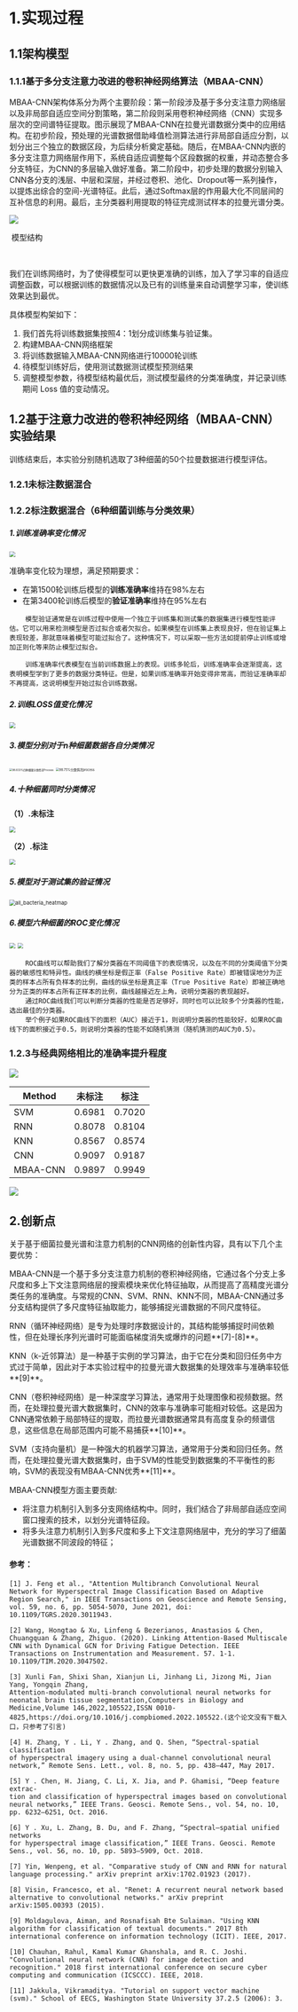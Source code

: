 # 1.实现过程

## 1.1架构模型

### 1.1.1基于多分支注意力改进的卷积神经网络算法（MBAA-CNN）

​		MBAA-CNN架构体系分为两个主要阶段：第一阶段涉及基于多分支注意力网络层以及非局部自适应空间分割策略，第二阶段则采用卷积神经网络（CNN）实现多层次的空间谱特征提取。图示展现了MBAA-CNN在拉曼光谱数据分类中的应用结构。在初步阶段，预处理的光谱数据借助峰值检测算法进行非局部自适应分割，以划分出三个独立的数据区段，为后续分析奠定基础。随后，在MBAA-CNN内嵌的多分支注意力网络层作用下，系统自适应调整每个区段数据的权重，并动态整合多分支特征，为CNN的多层输入做好准备。第二阶段中，初步处理的数据分别输入CNN各分支的浅层、中层和深层，并经过卷积、池化、Dropout等一系列操作，以提炼出综合的空间-光谱特征。此后，通过Softmax层的作用最大化不同层间的互补信息的利用。最后，主分类器利用提取的特征完成测试样本的拉曼光谱分类。

![](https://s2.loli.net/2024/01/04/ZBG6MHalDo5pUnj.png)	

​																			模型结构

​	

​	我们在训练网络时，为了使得模型可以更快更准确的训练，加入了学习率的自适应调整函数，可以根据训练的数据情况以及已有的训练量来自动调整学习率，使训练效果达到最优。

具体模型构架如下：	

1. 我们首先将训练数据集按照4：1划分成训练集与验证集。
2. 构建MBAA-CNN网络框架
3. 将训练数据输入MBAA-CNN网络进行10000轮训练
4. 待模型训练好后，使用测试数据测试模型预测结果
5. 调整模型参数，待模型结构最优后，测试模型最终的分类准确度，并记录训练期间 Loss 值的变动情况。



## 1.2基于注意力改进的卷积神经网络（MBAA-CNN）实验结果

训练结束后，本实验分别随机选取了3种细菌的50个拉曼数据进行模型评估。

### 1.2.1未标注数据混合

### 1.2.2标注数据混合（6种细菌训练与分类效果）

##### 1.训练准确率变化情况

<img src="https://s2.loli.net/2024/01/04/vVLM1F6b9u2y7li.png" style="zoom:67%;" />

准确率变化较为理想，满足预期要求：

- 在第1500轮训练后模型的**训练准确率**维持在98%左右
- 在第3400轮训练后模型的**验证准确率**维持在95%左右

```
	模型验证通常是在训练过程中使用一个独立于训练集和测试集的数据集进行模型性能评估。它可以用来检测模型是否过拟合或者欠拟合。如果模型在训练集上表现良好，但在验证集上表现较差，那就意味着模型可能过拟合了。这种情况下，可以采取一些方法如提前停止训练或增加正则化等来防止模型过拟合。

	训练准确率代表模型在当前训练数据上的表现。训练多轮后，训练准确率会逐渐提高，这表明模型学到了更多的数据分类特征。但是，如果训练准确率开始变得非常高，而验证准确率却不再提高，这说明模型开始过拟合训练数据。
```

##### 2.训练LOSS值变化情况

<img src="../../AppData/Roaming/Typora/typora-user-images/image-20240104192517814.png" style="zoom:67%;" />

##### 3.模型分别对于n种细菌数据各自分类情况

<img src="./img/98.833%四种细菌分类情况Process.png" alt="98.833%四种细菌分类情况Process" style="zoom: 33%;" />

<img src="./img/98.75%分类情况process.png" alt="98.75%分类情况process" style="zoom: 40%;" />

##### 4.十种细菌同时分类情况

**（1）.未标注**

<img src="https://s2.loli.net/2024/01/04/eCnNmoRU6cQVF1A.png" style="zoom:67%;" />

**（2）.标注**

<img src="https://s2.loli.net/2024/01/04/6DOsFjiCPTaumoI.png" style="zoom:67%;" />

##### 5.模型对于测试集的验证情况

<img src="./img/all_bacteria_heatmap.png" alt="all_bacteria_heatmap" style="zoom: 67%;" />

##### 6.模型六种细菌的ROC变化情况

<img src="https://s2.loli.net/2024/01/04/376jQY45r9hOtem.png" style="zoom:67%;" />

<img src="https://s2.loli.net/2024/01/04/yWE2xT6fCgALRi5.png" style="zoom: 67%;" />

```
	ROC曲线可以帮助我们了解分类器在不同阈值下的表现情况，以及在不同的分类阈值下分类器的敏感性和特异性。曲线的横坐标是假正率（False Positive Rate）即被错误地分为正类的样本占所有负样本的比例，曲线的纵坐标是真正率（True Positive Rate）即被正确地分为正类的样本占所有正样本的比例，曲线越接近左上角，说明分类器的表现越好。
	通过ROC曲线我们可以判断分类器的性能是否足够好，同时也可以比较多个分类器的性能，选出最佳的分类器。
	举个例子如果ROC曲线下的面积（AUC）接近于1，则说明分类器的性能较好，如果ROC曲线下的面积接近于0.5，则说明分类器的性能不如随机猜测（随机猜测的AUC为0.5）。
```

### 1.2.3与经典网络相比的准确率提升程度

![](https://s2.loli.net/2024/01/04/xlWHQi4wUv3M8bX.png)

| Method   | 未标注 | 标注   |
| -------- | ------ | ------ |
| SVM      | 0.6981 | 0.7020 |
| RNN      | 0.8078 | 0.8104 |
| KNN      | 0.8567 | 0.8574 |
| CNN      | 0.9097 | 0.9187 |
| MBAA-CNN | 0.9897 | 0.9949 |



![](https://s2.loli.net/2024/01/04/XcWEgGSzbC2TmKJ.png)

## 2.创新点

关于基于细菌拉曼光谱和注意力机制的CNN网络的创新性内容，具有以下几个主要优势：

MBAA-CNN是一个基于多分支注意力机制的卷积神经网络，它通过各个分支上多尺度和多上下文注意网络层的搜索模块来优化特征抽取，从而提高了高精度光谱分类任务的准确度。与常规的CNN、SVM、RNN、KNN不同，MBAA-CNN通过多分支结构提供了多尺度特征抽取能力，能够捕捉光谱数据的不同尺度特征。

RNN（循环神经网络）是专为处理时序数据设计的，其结构能够捕捉时间依赖性，但在处理长序列光谱时可能面临梯度消失或爆炸的问题**[7]-[8]**。

KNN（k-近邻算法）是一种基于实例的学习算法，由于它在分类和回归任务中方式过于简单，因此对于本实验过程中的拉曼光谱大数据集的处理效率与准确率较低**[9]**。

CNN（卷积神经网络）是一种深度学习算法，通常用于处理图像和视频数据。然而，在处理拉曼光谱大数据集时，CNN的效率与准确率可能相对较低。这是因为CNN通常依赖于局部特征的提取，而拉曼光谱数据通常具有高度复杂的频谱信息，这些信息在局部范围内可能不易捕获**[10]**。

SVM（支持向量机）是一种强大的机器学习算法，通常用于分类和回归任务。然而，在处理拉曼光谱大数据集时，由于SVM的性能受到数据集的不平衡性的影响，SVM的表现没有MBAA-CNN优秀**[11]**。

MBAA-CNN模型方面主要贡献:

- 将注意力机制引入到多分支网络结构中。同时，我们结合了非局部自适应空间窗口搜索的技术，以划分光谱特征段。
- 将多头注意力机制引入到多尺度和多上下文注意网络层中，充分的学习了细菌光谱数据不同波段的特征；

#### **参考：**

```
[1] J. Feng et al., "Attention Multibranch Convolutional Neural Network for Hyperspectral Image Classification Based on Adaptive Region Search," in IEEE Transactions on Geoscience and Remote Sensing, vol. 59, no. 6, pp. 5054-5070, June 2021, doi: 10.1109/TGRS.2020.3011943.

[2] Wang, Hongtao & Xu, Linfeng & Bezerianos, Anastasios & Chen, Chuangquan & Zhang, Zhiguo. (2020). Linking Attention-Based Multiscale CNN with Dynamical GCN for Driving Fatigue Detection. IEEE Transactions on Instrumentation and Measurement. 57. 1-1. 10.1109/TIM.2020.3047502. 

[3] Xunli Fan, Shixi Shan, Xianjun Li, Jinhang Li, Jizong Mi, Jian Yang, Yongqin Zhang,
Attention-modulated multi-branch convolutional neural networks for neonatal brain tissue segmentation,Computers in Biology and Medicine,Volume 146,2022,105522,ISSN 0010-4825,https://doi.org/10.1016/j.compbiomed.2022.105522.(这个论文没有下载入口，只参考了引言)

[4] H. Zhang, Y . Li, Y . Zhang, and Q. Shen, “Spectral-spatial classification
of hyperspectral imagery using a dual-channel convolutional neural
network,” Remote Sens. Lett., vol. 8, no. 5, pp. 438–447, May 2017.

[5] Y . Chen, H. Jiang, C. Li, X. Jia, and P. Ghamisi, “Deep feature extrac-
tion and classification of hyperspectral images based on convolutional
neural networks,” IEEE Trans. Geosci. Remote Sens., vol. 54, no. 10,
pp. 6232–6251, Oct. 2016.

[6] Y . Xu, L. Zhang, B. Du, and F. Zhang, “Spectral–spatial unified networks
for hyperspectral image classification,” IEEE Trans. Geosci. Remote
Sens., vol. 56, no. 10, pp. 5893–5909, Oct. 2018.

[7] Yin, Wenpeng, et al. "Comparative study of CNN and RNN for natural language processing." arXiv preprint arXiv:1702.01923 (2017).

[8] Visin, Francesco, et al. "Renet: A recurrent neural network based alternative to convolutional networks." arXiv preprint arXiv:1505.00393 (2015).

[9] Moldagulova, Aiman, and Rosnafisah Bte Sulaiman. "Using KNN algorithm for classification of textual documents." 2017 8th international conference on information technology (ICIT). IEEE, 2017.

[10] Chauhan, Rahul, Kamal Kumar Ghanshala, and R. C. Joshi. "Convolutional neural network (CNN) for image detection and recognition." 2018 first international conference on secure cyber computing and communication (ICSCCC). IEEE, 2018.

[11] Jakkula, Vikramaditya. "Tutorial on support vector machine (svm)." School of EECS, Washington State University 37.2.5 (2006): 3.

```
